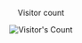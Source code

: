 <div align="center"> 
  <p>Visitor count</p>
  <img src="https://profile-counter.glitch.me/Murfew/count.svg" alt="Visitor's Count" />
</div>
